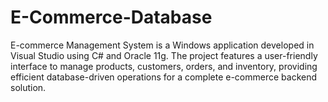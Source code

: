 # E-Commerce-Database
E-commerce Management System is a Windows application developed in Visual Studio using C# and Oracle 11g. The project features a user-friendly interface to manage products, customers, orders, and inventory, providing efficient database-driven operations for a complete e-commerce backend solution.
